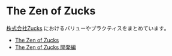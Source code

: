 # The Zen of Zucks

[株式会社Zucks](https://zucks.co.jp/) におけるバリューやプラクティスをまとめています｡

- [The Zen of Zucks](the-zen-of-zucks.md)
- [The Zen of Zucks 開発編](the-zen-of-zucks-for-dev.md)

